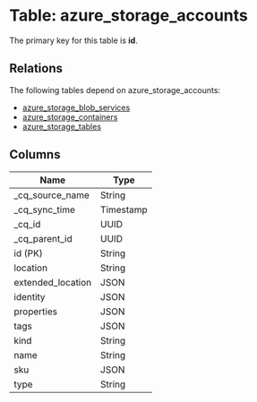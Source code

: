 # Table: azure_storage_accounts

The primary key for this table is **id**.

## Relations

The following tables depend on azure_storage_accounts:
  - [azure_storage_blob_services](azure_storage_blob_services.md)
  - [azure_storage_containers](azure_storage_containers.md)
  - [azure_storage_tables](azure_storage_tables.md)

## Columns

| Name          | Type          |
| ------------- | ------------- |
|_cq_source_name|String|
|_cq_sync_time|Timestamp|
|_cq_id|UUID|
|_cq_parent_id|UUID|
|id (PK)|String|
|location|String|
|extended_location|JSON|
|identity|JSON|
|properties|JSON|
|tags|JSON|
|kind|String|
|name|String|
|sku|JSON|
|type|String|